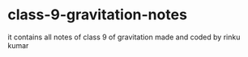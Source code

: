 # class-9-gravitation-notes
it contains all notes of class 9  of gravitation made and coded by rinku kumar
